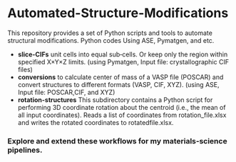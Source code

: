 # Automated-Structure-Modifications

This repository provides a set of Python scripts and tools to automate structural modifications. 
Python codes Using ASE, Pymatgen, and etc.

- **slice-CIFs** unit cells into equal sub‑cells. Or keep only the region within specified X×Y×Z limits. (using Pymatgen, Input file: crystallographic CIF files) 
- **conversions** to calculate center of mass of a VASP file (POSCAR) and convert structures to different formats (VASP, CIF, XYZ). (using ASE, Input file: POSCAR,CIF, and XYZ)
- **rotation-structures** This subdirectory contains a Python script for performing 3D coordinate rotation about the centroid (i.e., the mean of all input coordinates). Reads a list of coordinates from rotation_file.xlsx and writes the rotated coordinates to rotatedfile.xlsx.



### Explore and extend these workflows for my materials‑science pipelines.

